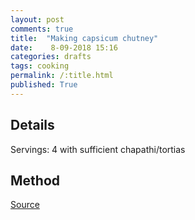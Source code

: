 ```yaml
---
layout: post
comments: true
title:  "Making capsicum chutney"
date:    8-09-2018 15:16
categories: drafts
tags: cooking
permalink: /:title.html
published: True
---
```




## Details

Servings: 4 with sufficient chapathi/tortias


## Method


[Source](https://www.vegrecipesofindia.com/top-10-veg-recipes-world-cuisine/)
